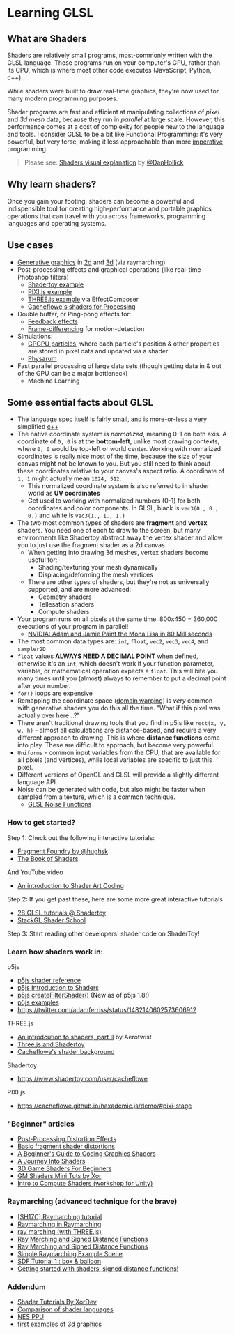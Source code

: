 # Learning GLSL

## What are Shaders

Shaders are relatively small programs, most-commonly written with the GLSL language. These programs run on your computer's GPU, rather than its CPU, which is where most other code executes (JavaScript, Python, c++). 

While shaders were built to draw real-time graphics, they're now used for many modern programming purposes. 

Shader programs are fast and efficient at manipulating collections of _pixel_ and _3d mesh_ data, because they run in _parallel_ at large scale. However, this performance comes at a cost of complexity for people new to the language and tools. I consider GLSL to be a bit like Functional Programming: it's very powerful, but very terse, making it less approachable than more [imperative](https://www.youtube.com/watch?v=E7Fbf7R3x6I) programming. 

> Please see: [Shaders visual explanation](https://typefully.com/DanHollick/gpnhhud) by [@DanHollick](https://twitter.com/DanHollick/status/1603370500306018304)

## Why learn shaders?

Once you gain your footing, shaders can become a powerful and indispensible tool for creating high-performance and portable graphics operations that can travel with you across frameworks, programming languages and operating systems.

## Use cases

* [Generative graphics](https://www.shadertoy.com) in [2d](https://www.shadertoy.com/view/lsjBRD) and [3d](https://www.shadertoy.com/view/XdGGzw) (via raymarching)
* Post-processing effects and graphical operations (like real-time Photoshop filters)
  * [Shadertoy example](https://www.shadertoy.com/view/MdffDS)
  * [PIXI.js example](https://filters.pixijs.download/main/docs/index.html)
  * [THREE.js example](https://threejs.org/docs/#examples/en/postprocessing/EffectComposer) via EffectComposer
  * [Cacheflowe's shaders for Processing](https://github.com/cacheflowe/haxademic/tree/master/data/haxademic/shaders/filters)
* Double buffer, or Ping-pong effects for:
  * [Feedback effects](https://www.shadertoy.com/view/4syyDK)
  * [Frame-differencing](https://www.instagram.com/p/By-jx8ZlDVo/) for motion-detection
* Simulations:
  * [GPGPU particles](https://cacheflowe.github.io/haxademic.js/demo/#three-scene-gpu-particles-noise), where each particle's position & other properties are stored in pixel data and updated via a shader
  * [Physarum](https://www.shadertoy.com/view/tlKGDh)
* Fast parallel processing of large data sets (though getting data in & out of the GPU can be a major bottleneck)
  * Machine Learning

## Some essential facts about GLSL

* The language spec itself is fairly small, and is more-or-less a very simplified [c++](https://www.khronos.org/opengl/wiki/Core_Language_(GLSL))
* The native coordinate system is *normalized*, meaning 0-1 on both axis. A coordinate of `0, 0` is at the **bottom-left**, unlike most drawing contexts, where `0, 0` would be top-left or world center. Working with normalized coordinates is really nice most of the time, because the size of your canvas might not be known to you. But you still need to think about these coordinates relative to your canvas's aspect ratio. A coordinate of `1, 1` might actually mean `1024, 512`.
  * This normalized coordinate system is also referred to in shader world as **UV coordinates**
  * Get used to working with normalized numbers (0-1) for both coordinates and color components. In GLSL, black is  `vec3(0., 0., 0.)` and white is `vec3(1., 1., 1.)`
* The two most common types of shaders are **fragment** and **vertex** shaders. You need one of each to draw to the screen, but many environments like Shadertoy abstract away the vertex shader and allow you to just use the fragment shader as a 2d canvas.
  * When getting into drawing 3d meshes, vertex shaders become useful for:
    * Shading/texturing your mesh dynamically
    * Displacing/deforming the mesh vertices
  * There are other types of shaders, but they're not as universally supported, and are more advanced:
    * Geometry shaders
    * Tellesation shaders
    * Compute shaders
* Your program runs on all pixels at the same time. 800x450 = 360,000 executions of your program in parallel!
  * [NVIDIA: Adam and Jamie Paint the Mona Lisa in 80 Milliseconds](https://www.youtube.com/watch?v=WmW6SD-EHVY)
* The most common data types are: `int`, `float`, `vec2`, `vec3`, `vec4`, and `sampler2D`
* `float` values **ALWAYS NEED A DECIMAL POINT** when defined, otherwise it's an `int`, which doesn't work if your function parameter, variable, or mathematical operation expects a `float`. This will bite you many times until you (almost) always to remember to put a decimal point after your number.
* `for()` loops are expensive
* Remapping the coordinate space ([domain warping](https://iquilezles.org/articles/warp/)) is *very* common - with generative shaders you do this all the time. "What if this pixel was actually over here...?"
* There aren't traditional drawing tools that you find in p5js like `rect(x, y, w, h)` - almost all calculations are distance-based, and require a very different approach to drawing. This is where **distance functions** come into play. These are difficult to approach, but become very powerful.
* `Uniforms` - common input variables from the CPU, that are available for all pixels (and vertices), while local variables are specific to just this pixel.
* Different versions of OpenGL and GLSL will provide a slightly different language API.
* Noise can be generated with code, but also might be faster when sampled from a texture, which is a common technique.
  * [GLSL Noise Functions](https://gist.github.com/patriciogonzalezvivo/670c22f3966e662d2f83)

### How to get started?

Step 1: Check out the following interactive tutorials:

* [Fragment Foundry by @hughsk](https://hughsk.io/fragment-foundry/)
* [The Book of Shaders](https://thebookofshaders.com/)

And YouTube video

* [An introduction to Shader Art Coding](https://www.youtube.com/watch?v=f4s1h2YETNY)

Step 2: If you get past these, here are some more great interactive tutorials

* [28 GLSL tutorials @ Shadertoy](https://www.shadertoy.com/view/Md23DV)
* [StackGL Shader School](https://github.com/stackgl/shader-school)

Step 3: Start reading other developers' shader code on ShaderToy!

### Learn how shaders work in:

p5js
* [p5js shader reference](https://p5js.org/reference/#/p5/shader)
* [p5js Introduction to Shaders](https://p5js.org/learn/getting-started-in-webgl-shaders.html)
* [p5js createFilterShader()](https://p5js.org/reference/#/p5/createFilterShader) (New as of p5js 1.8!)
* [p5js examples](https://github.com/aferriss/p5jsShaderExamples)
* https://twitter.com/adamferriss/status/1482140602573606912

THREE.js
* [An introdcution to shaders, part II](https://aerotwist.com/tutorials/an-introduction-to-shaders-part-2/) by Aerotwist
* [Three.js and Shadertoy](https://threejs.org/manual/#en/shadertoy)
* [Cacheflowe's shader background](https://cacheflowe.github.io/haxademic.js/demo/#three-scene-fbo-background)

Shadertoy
* https://www.shadertoy.com/user/cacheflowe

PIXI.js
* https://cacheflowe.github.io/haxademic.js/demo/#pixi-stage


### "Beginner" articles

* [Post-Processing Distortion Effects](https://blog.en.uwa4d.com/2022/10/11/post-processing-in-depth-camera-distortion-effects/)
* [Basic fragment shader distortions](https://www.youtube.com/watch?v=DH1KqXQvICQ)
* [A Beginner's Guide to Coding Graphics Shaders](https://gamedevelopment.tutsplus.com/tutorials/a-beginners-guide-to-coding-graphics-shaders--cms-23313)
* [A Journey Into Shaders](https://www.mayerowitz.io/blog/a-journey-into-shaders)
* [3D Game Shaders For Beginners](https://github.com/lettier/3d-game-shaders-for-beginners)
* [GM Shaders Mini Tuts by Xor](https://mini.gmshaders.com/)
* [Intro to Compute Shaders (workshop for Unity)](https://paprika.studio/workshops/compute/index.html)

### Raymarching (advanced technique for the brave)

* [[SH17C] Raymarching tutorial](https://www.shadertoy.com/view/4dSfRc)
* [Raymarching in Raymarching](https://www.shadertoy.com/view/wlSGWy)
* [ray marching (with THREE.js)](http://barradeau.com/blog/?p=575)
* [Ray Marching and Signed Distance Functions](http://jamie-wong.com/2016/07/15/ray-marching-signed-distance-functions/)
* [Ray Marching and Signed Distance Functions](https://michaelwalczyk.com/blog-ray-marching.html)
* [Simple Raymarching Example Scene](https://www.shadertoy.com/view/wd2SR3)
* [SDF Tutorial 1 : box & balloon](https://www.shadertoy.com/view/Xl2XWt)
* [Getting started with shaders: signed distance functions!](https://jvns.ca/blog/2020/03/15/writing-shaders-with-signed-distance-functions/)

### Addendum

* [Shader Tutorials By XorDev](https://www.getrevue.co/profile/xordev)
* [Comparison of shader languages](https://alain.xyz/blog/a-review-of-shader-languages)
* [NES PPU](https://ultimatepopculture.fandom.com/wiki/Picture_Processing_Unit)
* [first examples of 3d graphics](https://vimeo.com/16292363)
